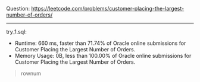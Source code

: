 Question: https://leetcode.com/problems/customer-placing-the-largest-number-of-orders/

---

try_1.sql:
* Runtime: 660 ms, faster than 71.74% of Oracle online submissions for Customer Placing the Largest Number of Orders.
* Memory Usage: 0B, less than 100.00% of Oracle online submissions for Customer Placing the Largest Number of Orders.

> rownum